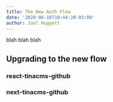 ```yaml
---
title: The New Auth Flow
date: '2020-06-16T10:44:20-03:00'
author: Joel Huggett
---
```

blah blah blah

## Upgrading to the new flow

### react-tinacms-github

### next-tinacms-github